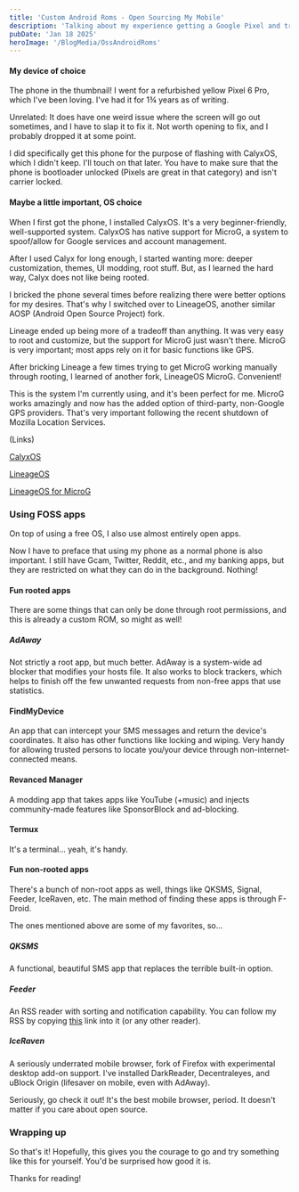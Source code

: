 ```yaml
---
title: 'Custom Android Roms - Open Sourcing My Mobile'
description: 'Talking about my experience getting a Google Pixel and trying several different roms'
pubDate: 'Jan 18 2025'
heroImage: '/BlogMedia/OssAndroidRoms'
---
```


#### My device of choice
The phone in the thumbnail! I went for a refurbished yellow Pixel 6 Pro, which I've been loving. I've had it for 1¾ years as of writing.

Unrelated: It does have one weird issue where the screen will go out sometimes, and I have to slap it to fix it. Not worth opening to fix, and I probably dropped it at some point.

I did specifically get this phone for the purpose of flashing with CalyxOS, which I didn't keep. I'll touch on that later. You have to make sure that the phone is bootloader unlocked (Pixels are great in that category) and isn't carrier locked.

#### Maybe a little important, OS choice
When I first got the phone, I installed CalyxOS. It's a very beginner-friendly, well-supported system. CalyxOS has native support for MicroG, a system to spoof/allow for Google services and account management.

After I used Calyx for long enough, I started wanting more: deeper customization, themes, UI modding, root stuff. But, as I learned the hard way, Calyx does not like being rooted.

I bricked the phone several times before realizing there were better options for my desires. That's why I switched over to LineageOS, another similar AOSP (Android Open Source Project) fork.

Lineage ended up being more of a tradeoff than anything. It was very easy to root and customize, but the support for MicroG just wasn't there. MicroG is very important; most apps rely on it for basic functions like GPS.

After bricking Lineage a few times trying to get MicroG working manually through rooting, I learned of another fork, LineageOS MicroG. Convenient!

This is the system I'm currently using, and it's been perfect for me. MicroG works amazingly and now has the added option of third-party, non-Google GPS providers. That's very important following the recent shutdown of Mozilla Location Services.

(Links)

[CalyxOS](https://calyxos.org/)

[LineageOS](https://lineageos.org/)

[LineageOS for MicroG](https://lineage.microg.org/)

### Using FOSS apps
On top of using a free OS, I also use almost entirely open apps.

Now I have to preface that using my phone as a normal phone is also important. I still have Gcam, Twitter, Reddit, etc., and my banking apps, but they are restricted on what they can do in the background. Nothing!

#### Fun rooted apps
There are some things that can only be done through root permissions, and this is already a custom ROM, so might as well!

##### AdAway
Not strictly a root app, but much better. AdAway is a system-wide ad blocker that modifies your hosts file. It also works to block trackers, which helps to finish off the few unwanted requests from non-free apps that use statistics.

#### FindMyDevice
An app that can intercept your SMS messages and return the device's coordinates. It also has other functions like locking and wiping. Very handy for allowing trusted persons to locate you/your device through non-internet-connected means.

#### Revanced Manager
A modding app that takes apps like YouTube (+music) and injects community-made features like SponsorBlock and ad-blocking.

#### Termux
It's a terminal... yeah, it's handy.

#### Fun non-rooted apps
There's a bunch of non-root apps as well, things like QKSMS, Signal, Feeder, IceRaven, etc. The main method of finding these apps is through F-Droid.

The ones mentioned above are some of my favorites, so...

##### QKSMS
A functional, beautiful SMS app that replaces the terrible built-in option.

##### Feeder
An RSS reader with sorting and notification capability. You can follow my RSS by copying [this](/rss.xml) link into it (or any other reader).

##### IceRaven
A seriously underrated mobile browser, fork of Firefox with experimental desktop add-on support. I've installed DarkReader, Decentraleyes, and uBlock Origin (lifesaver on mobile, even with AdAway).

Seriously, go check it out! It's the best mobile browser, period. It doesn't matter if you care about open source.

### Wrapping up
So that's it! Hopefully, this gives you the courage to go and try something like this for yourself. You'd be surprised how good it is.

Thanks for reading!
